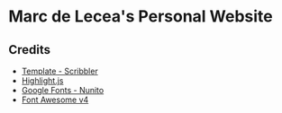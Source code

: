 # Marc de Lecea's Personal Website

## Credits
*   [Template - Scribbler](https://tympanus.net/codrops/)
*   [Highlight.js](https://highlightjs.org/)
*   [Google Fonts - Nunito](https://fonts.google.com/specimen/Nunito+Sans)
*   [Font Awesome v4](http://fontawesome.io/)
